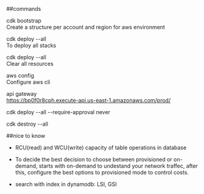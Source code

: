 ##commands

cdk bootstrap<br>
Create a structure per account and region for aws environment

cdk deploy --all<br>
To deploy all stacks

cdk deploy --all<br>
Clear all resources

aws config<br>
Configure aws cli

api gateway<br>
https://bp0f0r8cph.execute-api.us-east-1.amazonaws.com/prod/

cdk deploy --all --require-approval never<br>

cdk destroy --all<br>


##nice to know

- RCU(read) and WCU(write) capacity of table operations in database

- To decide the best decision to choose between provisioned or on-demand, starts with on-demand to undestand your network traffec, after this, configure the best options to provisioned mode to control costs.

- search with index in dynamodb: LSI, GSI